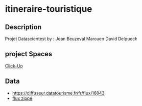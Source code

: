 # itineraire-touristique

## Description
Projet Datascientest by :
Jean Beuzeval
Marouen 
David Delpuech

## project Spaces
[Click-Up](https://app.clickup.com/4714782/v/l/s/90030384214)

## Data
* https://diffuseur.datatourisme.fr/fr/flux/16843 
* [flux zippé](raw_data/flux-16843-202305310721.zip)
